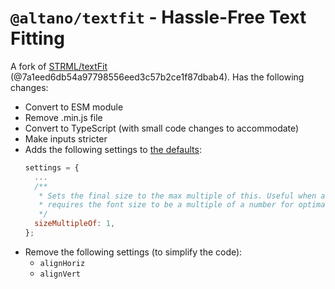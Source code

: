 # `@altano/textfit` - Hassle-Free Text Fitting

A fork of [STRML/textFit](https://github.com/STRML/textFit) (@7a1eed6db54a97798556eed3c57b2ce1f87dbab4). Has the following changes:

- Convert to ESM module
- Remove .min.js file
- Convert to TypeScript (with small code changes to accommodate)
- Make inputs stricter
- Adds the following settings to [the defaults](https://github.com/STRML/textFit#default-settings):
  ```js
  settings = {
    ...
    /**
     * Sets the final size to the max multiple of this. Useful when a font
     * requires the font size to be a multiple of a number for optimal rendering.
     */
    sizeMultipleOf: 1,
  };
  ```
- Remove the following settings (to simplify the code):
  - `alignHoriz`
  - `alignVert`
